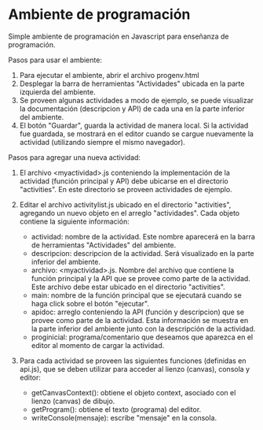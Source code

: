 # Ambiente de programación

Simple ambiente de programación en Javascript para enseñanza de programación.

Pasos para usar el ambiente:


1. Para  ejecutar el ambiente, abrir el archivo progenv.html
2. Desplegar la barra de herramientas "Actividades" ubicada en la parte izquierda del ambiente.
3. Se proveen algunas actividades a modo de ejemplo, se puede visualizar la documentación (descripcion y API) de cada una en la parte inferior del ambiente. 
4. El botón "Guardar",  guarda la actividad  de manera local. Si la actividad fue guardada, se mostrará en el editor cuando se cargue nuevamente la actividad (utilizando siempre el mismo navegador).

Pasos para agregar una nueva actividad:

1. El archivo \<myactividad\>.js conteniendo la implementación de la actividad (función principal y API) debe ubicarse en el directorio "activities". En este directorio se proveen actividades de ejemplo.

2. Editar el archivo activitylist.js ubicado en el directorio "activities",  agregando un nuevo objeto en el arreglo "actividades". Cada objeto contiene la siguiente información:

    - actividad: nombre de la actividad. Este nombre aparecerá en la barra de herramientas "Actividades" del ambiente.
    - descripcion: descripcion de la actividad. Será visualizado en la parte inferior del ambiente.
    - archivo: \<myactividad\>.js. Nombre del archivo que contiene la función principal y la API que se provee como parte de la actividad. Este archivo debe estar ubicado en el directorio "activities". 
    - main: nombre de la función principal que se ejecutará cuando se haga click sobre el botón "ejecutar".
    - apidoc: arreglo conteniendo la API (función y descripcion) que se provee como parte de la actividad. Esta información se muestra en la parte inferior del ambiente junto con la descripción de la actividad.
    - proginicial: programa/comentario que deseamos  que aparezca en el editor al momento de cargar la actividad.



2. Para cada actividad se proveen las siguientes funciones (definidas en api.js), que se deben utilizar para acceder al lienzo (canvas), consola y editor:

    - getCanvasContext(): obtiene el objeto context, asociado con el lienzo (canvas) de dibujo.
    - getProgram(): obtiene el texto (programa) del editor.
    - writeConsole(mensaje): escribe "mensaje" en la consola.




